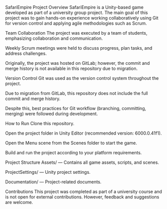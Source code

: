 SafariEmpire
Project Overview
SafariEmpire is a Unity-based game developed as part of a university group project. The main goal of this project was to gain hands-on experience working collaboratively using Git for version control and applying agile methodologies such as Scrum.

Team Collaboration
The project was executed by a team of students, emphasizing collaboration and communication.

Weekly Scrum meetings were held to discuss progress, plan tasks, and address challenges.

Originally, the project was hosted on GitLab; however, the commit and merge history is not available in this repository due to migration.

Version Control
Git was used as the version control system throughout the project.

Due to migration from GitLab, this repository does not include the full commit and merge history.

Despite this, best practices for Git workflow (branching, committing, merging) were followed during development.

How to Run
Clone this repository.

Open the project folder in Unity Editor (recommended version: 6000.0.41f1).

Open the Menu scene from the Scenes folder to start the game.

Build and run the project according to your platform requirements.

Project Structure
Assets/ — Contains all game assets, scripts, and scenes.

ProjectSettings/ — Unity project settings.

Documentation/ — Project-related documents.

Contributions
This project was completed as part of a university course and is not open for external contributions. However, feedback and suggestions are welcome.
